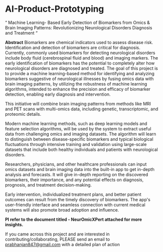 # AI-Product-Prototyping

“ Machine Learning- Based Early Detection of Biomarkers from Omics & Brain Imaging Patterns: Revolutionizing Neurological Disorders Diagnosis and Treatment “


**Abstract** Biomarkers are chemical indicators used to assess disease risk. Identification and detection of biomarkers are critical for diagnosis. Currently, commonly used biomarkers for detecting neurological disorders include body fluid (cerebrospinal fluid and blood) and imaging markers. The early identification of biomarkers has the potential to completely alter how neurological disorders are diagnosed and treated. The goal of this project is to provide a machine learning-based method for identifying and analyzing biomarkers suggestive of neurological illnesses by fusing omics data with brain imaging patterns, by utilizing the robustness of machine learning algorithms, intended to enhance the precision and efficacy of biomarker detection, enabling early diagnosis and intervention.

This initiative will combine brain imaging patterns from methods like MRI and PET scans with multi-omics data, including genetic, transcriptomic, and proteomic details. 

Modern machine learning methods, such as deep learning models and feature selection algorithms, will be used by the system to extract useful data from challenging omics and imaging datasets. The algorithm will learn to distinguish between disease-specific biomarkers and typical biological fluctuations through intensive training and validation using large-scale datasets that include both healthy individuals and patients with neurological disorders. 

Researchers, physicians, and other healthcare professionals can input omics datasets and brain imaging data into the built-in app to get in-depth analysis and forecasts. It will give in-depth reporting on the discovered biomarkers, their importance, and any potential effects on diagnosis, prognosis, and treatment decision-making.

Early intervention, individualized treatment plans, and better patient outcomes can result from the timely discovery of biomarkers. The app's user-friendly interface and seamless connection with current medical systems will also promote broad adoption and influence.


**Pl refer to the document titled - NeurOmicXPert attached for more insights.**

If you came across this project and are interested in contributing/collaborating, PLEASE send an email to prabhanjan847@gmail.com with a detailed plan of action
